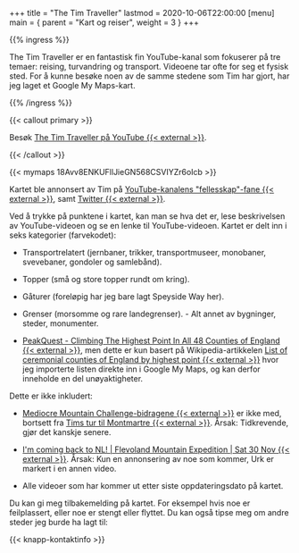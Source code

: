 +++
title = "The Tim Traveller"
lastmod = 2020-10-06T22:00:00
[menu]
main = { parent = "Kart og reiser", weight = 3 }
+++

{{% ingress %}}

The Tim Traveller er en fantastisk fin YouTube-kanal som fokuserer på tre temaer: reising,
turvandring og transport. Videoene tar ofte for seg et fysisk sted. For å kunne besøke noen av de
samme stedene som Tim har gjort, har jeg laget et Google My Maps-kart.

{{% /ingress %}}  

{{< callout primary >}}

Besøk [The Tim Traveller på YouTube {{< external >}}](https://www.youtube.com/c/TheTimTraveller/).

{{< /callout >}}

{{< mymaps 18Avv8ENKUFllJieGN568CSVIYZr6oIcb >}}

Kartet ble annonsert av Tim på [YouTube-kanalens
"fellesskap"-fane {{< external >}}][yt], samt [Twitter {{< external >}}][twitter].

Ved å trykke på punktene i kartet, kan man se hva det er, lese beskrivelsen av YouTube-videoen og
se en lenke til YouTube-videoen. Kartet er delt inn i seks kategorier (farvekodet):

- Transportrelatert (jernbaner, trikker, transportmuseer, monobaner, svevebaner, gondoler og
samlebånd).  

- Topper (små og store topper rundt om kring).  

- Gåturer (foreløpig har jeg bare lagt Speyside Way her).  

- Grenser (morsomme og rare landegrenser). - Alt annet av bygninger, steder,
monumenter.  

- [PeakQuest - Climbing The Highest Point In All 48 Counties of England {{< external >}}][pq],
men dette er kun basert på Wikipedia-artikkelen 
[List of ceremonial counties of England by highest point {{< external >}}][wikipedia]
hvor jeg importerte listen direkte inn i Google My Maps, og kan derfor inneholde en del 
unøyaktigheter.

Dette er ikke inkludert:

- [Mediocre Mountain Challenge-bidragene {{< external >}}][mmcb]
  er ikke med, bortsett fra [Tims tur til Montmartre {{< external >}}][montmartre]. Årsak: 
Tidkrevende, gjør det kanskje senere.

- [I'm coming back to NL! | Flevoland Mountain Expedition | Sat 30 Nov {{< external >}}][nl].
Årsak: Kun en annonsering av noe som kommer, Urk er markert i en annen video.

- Alle videoer som har kommer ut etter siste oppdateringsdato på kartet.

Du kan gi meg tilbakemelding på kartet. For eksempel hvis noe er feilplassert,
eller noe er stengt eller flyttet. Du kan også tipse meg om andre steder jeg burde ha lagt til:

{{< knapp-kontaktinfo >}}

[wikipedia]: https://en.wikipedia.org/wiki/List_of_ceremonial_counties_of_England_by_highest_point
[mmcb]: https://www.youtube.com/watch?v=O7eomq_jWdY&list=PLeL-qrCp_9NR-zT5xwRJv6_pwYP1fdWw6
[yt]: https://www.youtube.com/post/UgynBapHI1ROx6lfxKh4AaABCQ
[twitter]: https://twitter.com/TheTimTraveller/status/1293518513970262017
[nl]: https://www.youtube.com/watch?v=isrPq4RkR5Q&list=PLlpH0jWGIMwR9q7A1xZ6BXh65T3K940Z5&index=2
[montmartre]: https://www.youtube.com/watch?v=My-8RqTM4Ag
[pq]: https://www.youtube.com/watch?v=rNkbRjb7YDY&t=25s
